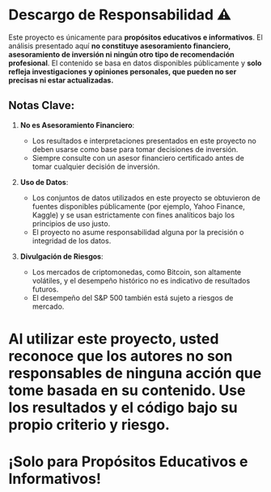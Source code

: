 # Descargo de Responsabilidad ⚠️

Este proyecto es únicamente para **propósitos educativos e informativos**. El análisis presentado aquí **no constituye asesoramiento financiero, asesoramiento de inversión ni ningún otro tipo de recomendación profesional**. El contenido se basa en datos disponibles públicamente y **solo refleja investigaciones y opiniones personales, que pueden no ser precisas ni estar actualizadas.**

## Notas Clave:
1. **No es Asesoramiento Financiero**:
   - Los resultados e interpretaciones presentados en este proyecto no deben usarse como base para tomar decisiones de inversión.
   - Siempre consulte con un asesor financiero certificado antes de tomar cualquier decisión de inversión.

2. **Uso de Datos**:
   - Los conjuntos de datos utilizados en este proyecto se obtuvieron de fuentes disponibles públicamente (por ejemplo, Yahoo Finance, Kaggle) y se usan estrictamente con fines analíticos bajo los principios de uso justo.
   - El proyecto no asume responsabilidad alguna por la precisión o integridad de los datos.

3. **Divulgación de Riesgos**:
   - Los mercados de criptomonedas, como Bitcoin, son altamente volátiles, y el desempeño histórico no es indicativo de resultados futuros.
   - El desempeño del S&P 500 también está sujeto a riesgos de mercado.

# Al utilizar este proyecto, usted reconoce que los autores no son responsables de ninguna acción que tome basada en su contenido. Use los resultados y el código bajo su propio criterio y riesgo.

# ¡Solo para Propósitos Educativos e Informativos!